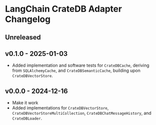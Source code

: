 # LangChain CrateDB Adapter Changelog


## Unreleased

## v0.1.0 - 2025-01-03
- Added implementation and software tests for `CrateDBCache`,
  deriving from `SQLAlchemyCache`, and `CrateDBSemanticCache`,
  building upon `CrateDBVectorStore`.

## v0.0.0 - 2024-12-16
- Make it work
- Added implementations for `CrateDBVectorStore`, `CrateDBVectorStoreMultiCollection`,
  `CrateDBChatMessageHistory`, and `CrateDBLoader`.
